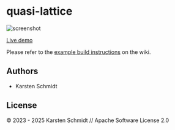 # quasi-lattice

![screenshot](https://raw.githubusercontent.com/thi-ng/umbrella/develop/assets/examples/quasi-lattice.png)

[Live demo](http://demo.thi.ng/umbrella/quasi-lattice/)

Please refer to the [example build instructions](https://github.com/thi-ng/umbrella/wiki/Example-build-instructions) on the wiki.

## Authors

- Karsten Schmidt

## License

&copy; 2023 - 2025 Karsten Schmidt // Apache Software License 2.0
